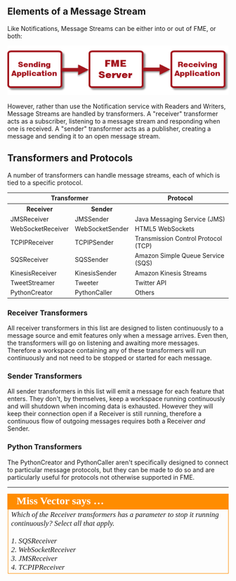 ## Elements of a Message Stream ##

Like Notifications, Message Streams can be either into or out of FME, or both:

![](./Images/Img4.032.WhatIsRealTime.png)

However, rather than use the Notification service with Readers and Writers, Message Streams are handled by transformers. A "receiver" transformer acts as a subscriber, listening to a message stream and responding when one is received. A "sender" transformer acts as a publisher, creating a message and sending it to an open message stream.


## Transformers and Protocols ##

A number of transformers can handle message streams, each of which is tied to a specific protocol.

<table>
<tr><th colspan="2">Transformer</th><th>Protocol</th></tr>
<tr><th>Receiver</th><th>Sender</th><th></th></tr>
<tr><td>JMSReceiver</td><td>JMSSender</td><td>Java Messaging Service (JMS)</td></tr>
<tr><td>WebSocketReceiver</td><td>WebSocketSender</td><td>HTML5 WebSockets</td></tr>
<tr><td>TCPIPReceiver</td><td>TCPIPSender</td><td>Transmission Control Protocol (TCP)</td></tr>
<tr><td>SQSReceiver</td><td>SQSSender</td><td>Amazon Simple Queue Service (SQS)</td></tr>
<tr><td>KinesisReceiver</td><td>KinesisSender</td><td>Amazon Kinesis Streams</td></tr>
<tr><td>TweetStreamer</td><td>Tweeter</td><td>Twitter API</td></tr>
<tr><td>PythonCreator</td><td>PythonCaller</td><td>Others</td></tr>
</table>

### Receiver Transformers ###
All receiver transformers in this list are designed to listen continuously to a message source and emit features only when a message arrives. Even then, the transformers will go on listening and awaiting more messages. Therefore a workspace containing any of these transformers will run continuously and not need to be stopped or started for each message.

### Sender Transformers ###
All sender transformers in this list will emit a message for each feature that enters. They don't, by themselves, keep a workspace running continuously and will shutdown when incoming data is exhausted. However they will keep their connection open if a Receiver is still running, therefore a continuous flow of outgoing messages requires both a Receiver *and* Sender.

### Python Transformers ###
The PythonCreator and PythonCaller aren't specifically designed to connect to particular message protocols, but they can be made to do so and are particularly useful for protocols not otherwise supported in FME.

---

<table style="border-spacing: 0px">
<tr>
<td style="vertical-align:middle;background-color:darkorange;border: 2px solid darkorange">
<i class="fa fa-quote-left fa-lg fa-pull-left fa-fw" style="color:white;padding-right: 12px;vertical-align:text-top"></i>
<span style="color:white;font-size:x-large;font-weight: bold;font-family:serif">Miss Vector says …</span>
</td>
</tr>

<tr>
<td style="border: 1px solid darkorange">
<span style="font-family:serif; font-style:italic; font-size:larger">
Which of the Receiver transformers has a parameter to stop it running continuously? Select all that apply.
<br><br>1. SQSReceiver
<br>2. WebSocketReceiver
<br>3. JMSReceiver
<br>4. TCPIPReceiver
</span>
</td>
</tr>
</table>










